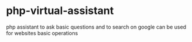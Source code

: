 # php-virtual-assistant
php assistant to ask basic questions and to search on google can be used for websites basic operations
